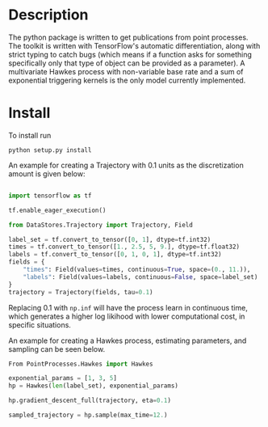 # Description


The python package is written to get publications from point processes.
The toolkit is written with TensorFlow's automatic differentiation, along with
strict typing to catch bugs 
(which means if a function asks for something specifically only that type of object can be provided as a parameter).
 A multivariate Hawkes process with non-variable base rate and a sum of
exponential triggering kernels is the only model currently implemented. 

# Install

To install run

```
python setup.py install
```

An example for creating a Trajectory with 0.1 units as the discretization amount
is given below: 

```python

import tensorflow as tf

tf.enable_eager_execution()

from DataStores.Trajectory import Trajectory, Field

label_set = tf.convert_to_tensor([0, 1], dtype=tf.int32)
times = tf.convert_to_tensor([1., 2.5, 5, 9.], dtype=tf.float32)
labels = tf.convert_to_tensor([0, 1, 0, 1], dtype=tf.int32)
fields = {
    "times": Field(values=times, continuous=True, space=(0., 11.)),
    "labels": Field(values=labels, continuous=False, space=label_set)
}
trajectory = Trajectory(fields, tau=0.1)
```
Replacing 0.1 with ```np.inf``` will have the process learn in continuous time, which generates a higher log likihood with lower computational cost, in specific situations.

An example for creating a Hawkes process, estimating parameters, and sampling
can be seen below.

```python
From PointProcesses.Hawkes import Hawkes

exponential_params = [1, 3, 5]
hp = Hawkes(len(label_set), exponential_params)

hp.gradient_descent_full(trajectory, eta=0.1)

sampled_trajectory = hp.sample(max_time=12.)
```

